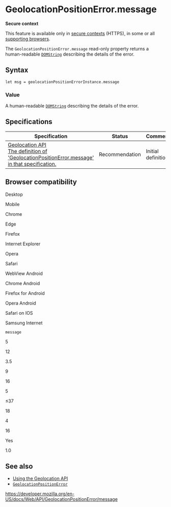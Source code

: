 GeolocationPositionError.message
================================

**Secure context**

This feature is available only in [secure contexts](https://developer.mozilla.org/en-US/docs/Web/Security/Secure_Contexts) (HTTPS), in some or all [supporting browsers](#browser_compatibility).

The `GeolocationPositionError.message` read-only property returns a human-readable [`DOMString`](../domstring) describing the details of the error.

Syntax
------

    let msg = geolocationPositionErrorInstance.message

### Value

A human-readable [`DOMString`](../domstring) describing the details of the error.

Specifications
--------------

<table><thead><tr class="header"><th>Specification</th><th>Status</th><th>Comment</th></tr></thead><tbody><tr class="odd"><td><a href="https://w3c.github.io/geolocation-api/#dom-geolocationpositionerror-message">Geolocation API<br />
<span class="small">The definition of 'GeolocationPositionError.message' in that specification.</span></a></td><td><span class="spec-rec">Recommendation</span></td><td>Initial definition</td></tr></tbody></table>

Browser compatibility
---------------------

Desktop

Mobile

Chrome

Edge

Firefox

Internet Explorer

Opera

Safari

WebView Android

Chrome Android

Firefox for Android

Opera Android

Safari on IOS

Samsung Internet

`message`

5

12

3.5

9

16

5

≤37

18

4

16

Yes

1.0

See also
--------

-   [Using the Geolocation API](../geolocation_api/using_the_geolocation_api)
-   [`GeolocationPositionError`](../geolocationpositionerror)

<a href="https://developer.mozilla.org/en-US/docs/Web/API/GeolocationPositionError/message" class="_attribution-link">https://developer.mozilla.org/en-US/docs/Web/API/GeolocationPositionError/message</a>
